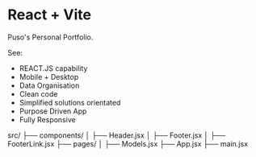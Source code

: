 # React + Vite

Puso's Personal Portfolio.

See: 
- REACT.JS capability
- Mobile + Desktop 
- Data Organisation 
- Clean code 
- Simplified solutions orientated 
- Purpose Driven App
- Fully Responsive


src/
├── components/
│   ├── Header.jsx
│   ├── Footer.jsx
│   ├── FooterLink.jsx
├── pages/
│   ├── Models.jsx
├── App.jsx
├── main.jsx